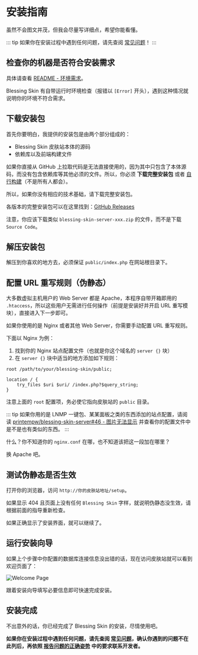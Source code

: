 # 安装指南

虽然不会图文并茂，但我会尽量写详细点，希望你能看懂。

::: tip
如果你在安装过程中遇到任何问题，请先查阅 [常见问题](/faq.md)！
:::

## 检查你的机器是否符合安装需求

具体请查看 [README - 环境需求](https://github.com/bs-community/blessing-skin-server/blob/master/README.md#%E7%8E%AF%E5%A2%83%E8%A6%81%E6%B1%82)。

Blessing Skin 有自带运行时环境检查（报错以 `[Error]` 开头），遇到这种情况就说明你的环境不符合需求。

## 下载安装包

首先你要明白，我提供的安装包是由两个部分组成的：

- Blessing Skin 皮肤站本体的源码
- 依赖库以及前端构建文件

如果你直接从 GitHub 上拉取代码是无法直接使用的，因为其中只包含了本体源码，而没有包含依赖库等其他必须的文件。所以，你必须 **下载完整安装包** 或者 [自行构建](https://github.com/bs-community/blessing-skin-server/blob/master/README.md#%E8%87%AA%E8%A1%8C%E6%9E%84%E5%BB%BA)（不是所有人都会）。

所以，如果你没有相应的技术基础，请下载完整安装包。

各版本的完整安装包可以在这里找到：[GitHub Releases](https://github.com/bs-community/blessing-skin-server/releases)

注意，你应该下载类似 `blessing-skin-server-xxx.zip` 的文件，而不是下载 `Source Code`。

## 解压安装包

解压到你喜欢的地方去，必须保证 `public/index.php` 在网站根目录下。

## 配置 URL 重写规则（伪静态）

大多数虚拟主机用户的 Web Server 都是 Apache，本程序自带开箱即用的 `.htaccess`，所以这些用户无需进行任何操作（前提是安装好并开启 URL 重写模块），直接进入下一步即可。

如果你使用的是 Nginx 或者其他 Web Server，你需要手动配置 URL 重写规则。

下面以 Nginx 为例：

1. 找到你的 Nginx 站点配置文件（也就是你这个域名的 `server {}` 块）
2. 在 `server {}` 块中适当的地方添加如下规则：

```nginx
root /path/to/your/blessing-skin/public;

location / {
    try_files $uri $uri/ /index.php?$query_string;
}
```

注意上面的 `root` 配置项，务必使它指向皮肤站的 `public` 目录。

::: tip
如果你用的是 LNMP 一键包、某某面板之类的东西添加的站点配置，请阅读 [printempw/blessing-skin-server#46 - 图片无法显示](https://github.com/printempw/blessing-skin-server/issues/46) 并查看你的配置文件中是不是也有类似的东西。
:::

什么？你不知道你的 `nginx.conf` 在哪，也不知道该把这一段加在哪里？

换 Apache 吧。

## 测试伪静态是否生效

打开你的浏览器，访问 `http://你的皮肤站地址/setup`。

如果显示 404 且页面上没有任何 `Blessing Skin` 字样，就说明伪静态没生效，请根据前面的指导重新检查。

如果正确显示了安装界面，就可以继续了。

## 运行安装向导

如果上个步骤中你配置的数据库连接信息没出错的话，现在访问皮肤站就可以看到欢迎页面了：

![Welcome Page](https://i.loli.net/2018/02/08/5a7c1b7f4ab66.png)

跟着安装向导填写必要信息即可快速完成安装。

## 安装完成

不出意外的话，你已经完成了 Blessing Skin 的安装，尽情使用吧。

**如果你在安装过程中遇到任何问题，请先查阅 [常见问题](/faq.md)，确认你遇到的问题不在此列后，再依照 [报告问题的正确姿势](/report.md) 中的要求联系开发者。**
